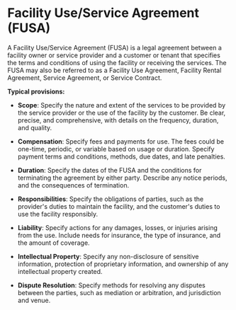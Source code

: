 # Facility Use/Service Agreement (FUSA)

A Facility Use/Service Agreement (FUSA) is a legal agreement between a facility owner or service provider and a customer or tenant that specifies the terms and conditions of using the facility or receiving the services. The FUSA may also be referred to as a Facility Use Agreement, Facility Rental Agreement, Service Agreement, or Service Contract.

**Typical provisions:**

* **Scope**: Specify the nature and extent of the services to be provided by the service provider or the use of the facility by the customer. Be clear, precise, and comprehensive, with details on the frequency, duration, and quality.

* **Compensation**: Specify fees and payments for use. The fees could be one-time, periodic, or variable based on usage or duration. Specify payment terms and conditions, methods, due dates, and late penalties.

* **Duration**: Specify the dates of the FUSA and the conditions for terminating the agreement by either party. Describe any  notice periods, and the consequences of termination.

* **Responsibilities**: Specify the obligations of parties, such as the provider's duties to maintain the facility, and the customer's duties to use the facility responsibly.

* **Liability**: Specify actions for any damages, losses, or injuries arising from the use. Include needs for insurance, the type of insurance, and the amount of coverage.

* **Intellectual Property**: Specify any non-disclosure of sensitive information, protection of proprietary information, and ownership of any intellectual property created.

* **Dispute Resolution**: Specify methods for resolving any disputes between the parties, such as mediation or arbitration, and jurisdiction and venue.

